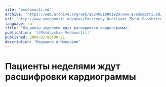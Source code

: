 ```yaml
---
site: "evedomosti.md"
archive: "https://web.archive.org/web/20240518001929/www.evedomosti.md/news/Patsienty_Nedelyami_Zhdut_Rasshifrovki_Kardiogrammy"
url: "http://www.evedomosti.md/news/Patsienty_Nedelyami_Zhdut_Rasshifrovki_Kardiogrammy"
language: ru
title: "Пациенты неделями ждут расшифровки кардиограммы"
publication: '[[Moldavskie Vedomosti]]'
published: 2009-02-06T00:21
description: "Медицина в Молдавии"
---
```


# Пациенты неделями ждут расшифровки кардиограммы

